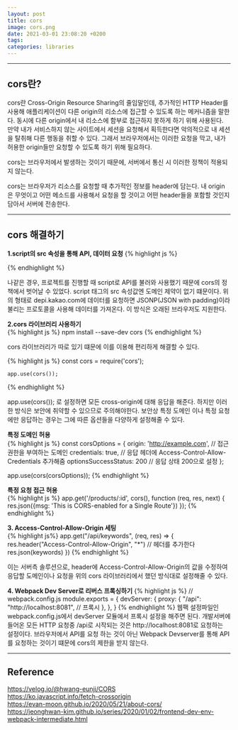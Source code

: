 ```yaml
---
layout: post
title: cors
image: cors.png
date: 2021-03-01 23:08:20 +0200
tags:
categories: libraries
---
```



***

## **cors란?**
cors란 Cross-Origin Resource Sharing의 줄임말인데, 추가적인 HTTP Header를 사용해
애플리케이션이 다른 origin의 리소스에 접근할 수 있도록 하는 메커니즘을 말한다. 동시에
다른 origin에서 내 리소스에 함부로 접근하지 못하게 하기 위해 사용된다. 만약 내가 서비스하지
않는 사이트에서 세션을 요청해서 획득한다면 악의적으로 내 세션을 탈취해 다른 행동을 취할 수 있다.
그래서 브라우저에서는 이러한 요청을 막고, 내가 허용한 origin들만 요청할 수 있도록 하기 위해 필요하다.

cors는 브라우저에서 발생하는 것이기 때문에, 서버에서 통신 시 이러한 정책이 적용되지 않는다.

cors는 브라우저가 리소스를 요청할 때 추가적인 정보를 header에 담는다. 내 origin은 무엇이고 어떤 메소드를 
사용해서 요청을 할 것이고 어떤 header들을 포함할 것인지 담아서 서버에 전송한다.


***

## **cors 해결하기**  
**1.script의 src 속성을 통해 API, 데이터 요청**
{% highlight js %}

  <script type="text/javascript"
    src="//dapi.kakao.com/v2/maps/sdk.js?appkey=앱 키?&libraries=services,clusterer,drawing"></script>

{% endhighlight %}

나같은 경우, 프로젝트를 진행할 때 script로 API를 불러와 사용했기 때문에 cors의 정책에서 벗어날 수 있었다.
script 태그의 src 속성값엔 도메인 제약이 없기 떄문이다. 위의 형태로 depi.kakao.com에 데이터를 요청하면
JSONP(JSON with padding)이라 불리는 프로토콜을 사용해 데이터를 가져온다. 이 방식은 오래된 브라우저도 지원한다.


**2.cors 라이브러리 사용하기**  
{% highlight js %}
    npm install --save-dev cors
{% endhighlight %}

cors 라이브러리가 따로 있기 떄문에 이를 이용해 편리하게 해결할 수 있다.

{% highlight js %}
    const cors = require('cors');

    app.use(cors());
{% endhighlight %}

app.use(cors()); 로 설정하면 모든 cross-origin에 대해 응답을 해준다.
하지만 이러한 방식은 보안에 취약할 수 있으므로 주의해야한다. 보안상 특정 도메인 
이나 특정 요청에만 응답하는 경우는 그에 따른 옵션들을 다양하게 설정해줄 수 있다.

**특정 도메인 허용**  
{% highlight js %}
const corsOptions = {
  origin: 'http://example.com', // 접근 권한을 부여하는 도메인
  credentials: true, // 응답 헤더에 Access-Control-Allow-Credentials 추가해줌
  optionsSuccessStatus: 200 // 응답 상태 200으로 설정 
};

app.use(cors(corsOptions));
{% endhighlight %}

**특정 요청 접근 허용**  
{% highlight js %}
app.get('/products/:id', cors(), function (req, res, next) {
  res.json({msg: 'This is CORS-enabled for a Single Route'})
});
{% endhighlight %}



**3. Access-Control-Allow-Origin 세팅**  
{% highlight js%}
app.get("/api/keywords", (req, res) => {
  res.header("Access-Control-Allow-Origin", "*") // 헤더를 추가한다
  res.json(keywords)
})
{% endhighlight %}

이는 서버측 솔루션으로, header에 Access-Control-Allow-Origin의 값을
수정하여 응답할 도메인이나 요청을 위의 cors 라이브러리에서 했던 방식대로
설정해줄 수 있다.

**4. Webpack Dev Server로 리버스 프록싱하기**
{% highlight js %}
// webpack.config.js
module.exports = {
  devServer: {
    proxy: {
      "/api": "http://localhost:8081", // 프록시
    },
  },
}
{% endhighlight %}
웹팩 설정파일인 webpack.config.js에서 devServer 모듈에서 프록시 설정을 해주면 된다.
개발서버에 들어온 모든 HTTP 요청중 /api로 시작되는 것은 http://localhost:8081로 요청하는
설정이다. 브라우저에서 API를 요청 하는 것이 아닌 Webpack Devserver를 통해 API를 요청하는 것이기 떄문에
cors의 제한을 받지 않는다.

***
## **Reference**
https://velog.io/@hwang-eunji/CORS  
https://ko.javascript.info/fetch-crossorigin  
https://evan-moon.github.io/2020/05/21/about-cors/  
https://jeonghwan-kim.github.io/series/2020/01/02/frontend-dev-env-webpack-intermediate.html  


